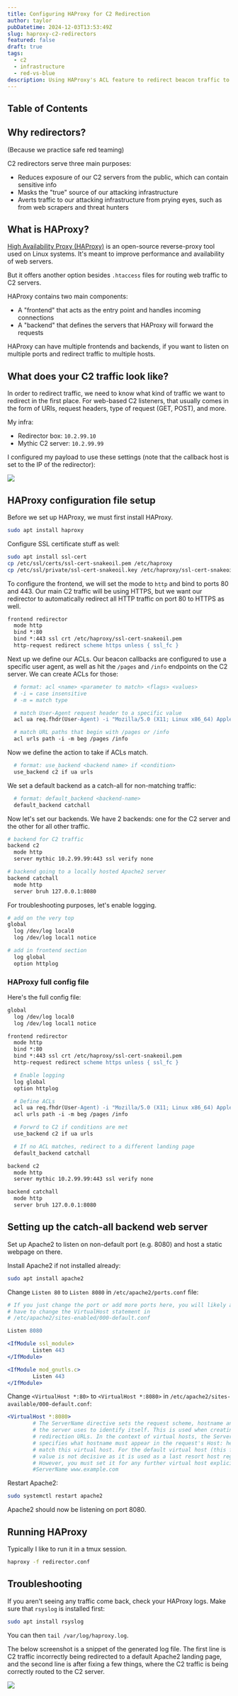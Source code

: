 ```yaml
---
title: Configuring HAProxy for C2 Redirection
author: taylor
pubDatetime: 2024-12-03T13:53:49Z
slug: haproxy-c2-redirectors
featured: false
draft: true
tags:
  - c2
  - infrastructure
  - red-vs-blue
description: Using HAProxy's ACL feature to redirect beacon traffic to C2 servers.
---
```


## Table of Contents

## Why redirectors?

(Because we practice safe red teaming)

C2 redirectors serve three main purposes:

- Reduces exposure of our C2 servers from the public, which can contain sensitive info
- Masks the "true" source of our attacking infrastructure
- Averts traffic to our attacking infrastructure from prying eyes, such as from web scrapers and threat hunters

## What is HAProxy?

[High Availability Proxy (HAProxy)](https://www.haproxy.org/) is an open-source reverse-proxy tool used on Linux systems. It's meant to improve performance and availability of web servers.

But it offers another option besides `.htaccess` files for routing web traffic to C2 servers.

HAProxy contains two main components:

- A "frontend" that acts as the entry point and handles incoming connections
- A "backend" that defines the servers that HAProxy will forward the requests

HAProxy can have multiple frontends and backends, if you want to listen on multiple ports and redirect traffic to multiple hosts.

## What does your C2 traffic look like?

In order to redirect traffic, we need to know what kind of traffic we want to redirect in the first place. For web-based C2 listeners, that usually comes in the form of URIs, request headers, type of request (GET, POST), and more.

My infra:

- Redirector box: `10.2.99.10`
- Mythic C2 server: `10.2.99.99`

I configured my payload to use these settings (note that the callback host is set to the IP of the redirector):

![](https://i.postimg.cc/hjxZ6RBr/SCR-20241203-pknz.png)

## HAProxy configuration file setup

Before we set up HAProxy, we must first install HAProxy.

```bash
sudo apt install haproxy
```

Configure SSL certificate stuff as well:

```bash
sudo apt install ssl-cert
cp /etc/ssl/certs/ssl-cert-snakeoil.pem /etc/haproxy
cp /etc/ssl/private/ssl-cert-snakeoil.key /etc/haproxy/ssl-cert-snakeoil.pem.key # haproxy is weird
```

To configure the frontend, we will set the mode to `http` and bind to ports 80 and 443. Our main C2 traffic will be using HTTPS, but we want our redirector to automatically redirect all HTTP traffic on port 80 to HTTPS as well.

```apache
frontend redirector
  mode http
  bind *:80
  bind *:443 ssl crt /etc/haproxy/ssl-cert-snakeoil.pem
  http-request redirect scheme https unless { ssl_fc }
```

Next up we define our ACLs. Our beacon callbacks are configured to use a specific user agent, as well as hit the `/pages` and `/info` endpoints on the C2 server. We can create ACLs for those:

```apache
  # format: acl <name> <parameter to match> <flags> <values>
  # -i = case insensitive
  # -m = match type

  # match User-Agent request header to a specific value
  acl ua req.fhdr(User-Agent) -i "Mozilla/5.0 (X11; Linux x86_64) AppleWebKit/537.36 (KHTML, like Gecko) Chrome/110.0.5481.100 Safari/537.36"

  # match URL paths that begin with /pages or /info
  acl urls path -i -m beg /pages /info
```

Now we define the action to take if ACLs match.

```apache
  # format: use_backend <backend name> if <condition>
  use_backend c2 if ua urls
```

We set a default backend as a catch-all for non-matching traffic:

```apache
  # format: default_backend <backend-name>
  default_backend catchall
```

Now let's set our backends. We have 2 backends: one for the C2 server and the other for all other traffic.

```apache
# backend for C2 traffic
backend c2
  mode http
  server mythic 10.2.99.99:443 ssl verify none

# backend going to a locally hosted Apache2 server
backend catchall
  mode http
  server bruh 127.0.0.1:8080
```

For troubleshooting purposes, let's enable logging.

```apache
# add on the very top
global
  log /dev/log local0
  log /dev/log local1 notice

# add in frontend section
  log global
  option httplog

```

### HAProxy full config file

Here's the full config file:

```apache
global
  log /dev/log local0
  log /dev/log local1 notice

frontend redirector
  mode http
  bind *:80
  bind *:443 ssl crt /etc/haproxy/ssl-cert-snakeoil.pem
  http-request redirect scheme https unless { ssl_fc }

  # Enable logging
  log global
  option httplog

  # Define ACLs
  acl ua req.fhdr(User-Agent) -i "Mozilla/5.0 (X11; Linux x86_64) AppleWebKit/537.36 (KHTML, like Gecko) Chrome/110.0.5481.100 Safari/537.36"
  acl urls path -i -m beg /pages /info

  # Forwrd to C2 if conditions are met
  use_backend c2 if ua urls

  # If no ACL matches, redirect to a different landing page
  default_backend catchall

backend c2
  mode http
  server mythic 10.2.99.99:443 ssl verify none

backend catchall
  mode http
  server bruh 127.0.0.1:8080

```

## Setting up the catch-all backend web server

Set up Apache2 to listen on non-default port (e.g. 8080) and host a static webpage on there.

Install Apache2 if not installed already:

```bash
sudo apt install apache2
```

Change `Listen 80` to `Listen 8080` in `/etc/apache2/ports.conf` file:

```apache
# If you just change the port or add more ports here, you will likely also
# have to change the VirtualHost statement in
# /etc/apache2/sites-enabled/000-default.conf

Listen 8080

<IfModule ssl_module>
        Listen 443
</IfModule>

<IfModule mod_gnutls.c>
        Listen 443
</IfModule>
```

Change `<VirtualHost *:80>` to `<VirtualHost *:8080>` in `/etc/apache2/sites-available/000-default.conf`:

```apache
<VirtualHost *:8080>
        # The ServerName directive sets the request scheme, hostname and port that
        # the server uses to identify itself. This is used when creating
        # redirection URLs. In the context of virtual hosts, the ServerName
        # specifies what hostname must appear in the request's Host: header to
        # match this virtual host. For the default virtual host (this file) this
        # value is not decisive as it is used as a last resort host regardless.
        # However, you must set it for any further virtual host explicitly.
        #ServerName www.example.com
```

Restart Apache2:

```bash
sudo systemctl restart apache2
```

Apache2 should now be listening on port 8080.

## Running HAProxy

Typically I like to run it in a tmux session.

```bash
haproxy -f redirector.conf
```

## Troubleshooting

If you aren't seeing any traffic come back, check your HAProxy logs. Make sure that `rsyslog` is installed first:

```bash
sudo apt install rsyslog
```

You can then `tail /var/log/haproxy.log`.

The below screenshot is a snippet of the generated log file. The first line is C2 traffic incorrectly being redirected to a default Apache2 landing page, and the second line is after fixing a few things, where the C2 traffic is being correctly routed to the C2 server.

![](https://i.postimg.cc/d1mmGsFz/SCR-20241203-posg.png)
